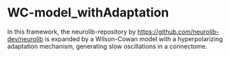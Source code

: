# WC-model_withAdaptation
In this framework, the neurolib-repository by https://github.com/neurolib-dev/neurolib is expanded by a Wilson-Cowan model with a hyperpolarizing adaptation mechanism, generating slow oscillations in a connectome.
